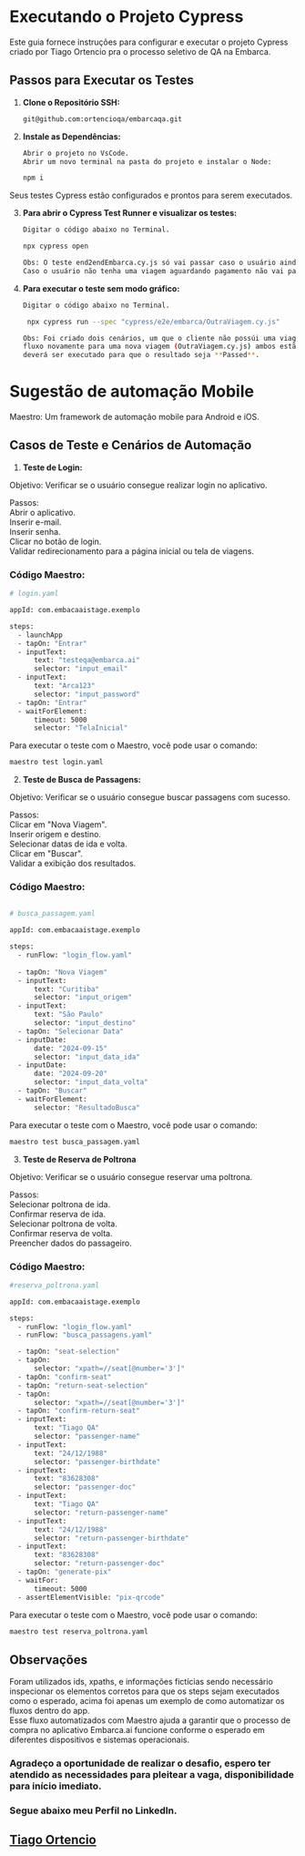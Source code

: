 # Executando o Projeto Cypress

Este guia fornece instruções para configurar e executar o projeto Cypress criado por Tiago Ortencio pra o processo seletivo de QA na Embarca.

## Passos para Executar os Testes

1. **Clone o Repositório SSH:**
    ```bash
    git@github.com:ortencioqa/embarcaqa.git
    ```   

2. **Instale as Dependências:**

   ```bash
   Abrir o projeto no VsCode.
   Abrir um novo terminal na pasta do projeto e instalar o Node:

   npm i
   ```
Seus testes Cypress estão configurados e prontos para serem executados.

3. **Para abrir o Cypress Test Runner e visualizar os testes:**

   ```bash
   Digitar o código abaixo no Terminal.

   npx cypress open

   Obs: O teste end2endEmbarca.cy.js só vai passar caso o usuário ainda não tenha uma viagem aguardando pagamento.
   Caso o usuário não tenha uma viagem aguardando pagamento não vai passar o teste OutraViagem.cy.js pois os fluxos são diferentes.
   ```

4. **Para executar o teste sem modo gráfico:**

   ```bash
   Digitar o código abaixo no Terminal.

    npx cypress run --spec "cypress/e2e/embarca/OutraViagem.cy.js" 

   Obs: Foi criado dois cenários, um que o cliente não possúi uma viagem aguardando pagamento (end2endEmbarca.cy.js) e outro que o cliente possúi uma viagem aguardando pagamento e deseja realizar o     
   fluxo novamente para uma nova viagem (OutraViagem.cy.js) ambos estão na mesma pasta "cypress/e2e/embarca/" antes de executar os testes verificar a situação do cliente para verificar qual cenário     
   deverá ser executado para que o resultado seja **Passed**.
    ```




# Sugestão de automação Mobile 

Maestro: Um framework de automação mobile para Android e iOS.

## Casos de Teste e Cenários de Automação
1. **Teste de Login:**

Objetivo: Verificar se o usuário consegue realizar login no aplicativo.

Passos:<br>
Abrir o aplicativo.<br>
Inserir e-mail.<br>
Inserir senha.<br>
Clicar no botão de login.<br>
Validar redirecionamento para a página inicial ou tela de viagens.<br>
### Código Maestro:

```bash
# login.yaml

appId: com.embacaaistage.exemplo

steps:
  - launchApp
  - tapOn: "Entrar"
  - inputText:
      text: "testeqa@embarca.ai"
      selector: "input_email" 
  - inputText:
      text: "Arca123"
      selector: "input_password" 
  - tapOn: "Entrar" 
  - waitForElement:
      timeout: 5000
      selector: "TelaInicial"

```
Para executar o teste com o Maestro, você pode usar o comando:

```bash
maestro test login.yaml
```

2. **Teste de Busca de Passagens:** <br>

Objetivo: Verificar se o usuário consegue buscar passagens com sucesso.

Passos:<br>
Clicar em "Nova Viagem".<br>
Inserir origem e destino.<br>
Selecionar datas de ida e volta.<br>
Clicar em "Buscar".<br>
Validar a exibição dos resultados.<br>
### Código Maestro:

```bash

# busca_passagem.yaml

appId: com.embacaaistage.exemplo

steps:
  - runFlow: "login_flow.yaml"
  
  - tapOn: "Nova Viagem"
  - inputText:
      text: "Curitiba"
      selector: "input_origem"
  - inputText:
      text: "São Paulo"
      selector: "input_destino"
  - tapOn: "Selecionar Data"
  - inputDate:
      date: "2024-09-15"
      selector: "input_data_ida"
  - inputDate:
      date: "2024-09-20"
      selector: "input_data_volta"
  - tapOn: "Buscar"
  - waitForElement:
      selector: "ResultadoBusca"

```
Para executar o teste com o Maestro, você pode usar o comando:

```bash
maestro test busca_passagem.yaml
```

3. **Teste de Reserva de Poltrona**

Objetivo: Verificar se o usuário consegue reservar uma poltrona.

Passos: <br>
Selecionar poltrona de ida.<br>
Confirmar reserva de ida.<br>
Selecionar poltrona de volta.<br>
Confirmar reserva de volta.<br>
Preencher dados do passageiro.<br>
### Código Maestro:

```bash
#reserva_poltrona.yaml

appId: com.embacaaistage.exemplo

steps:
  - runFlow: "login_flow.yaml"
  - runFlow: "busca_passagens.yaml"

  - tapOn: "seat-selection"
  - tapOn:
      selector: "xpath=//seat[@number='3']"
  - tapOn: "confirm-seat"
  - tapOn: "return-seat-selection"
  - tapOn:
      selector: "xpath=//seat[@number='3']"
  - tapOn: "confirm-return-seat"
  - inputText:
      text: "Tiago QA"
      selector: "passenger-name"
  - inputText:
      text: "24/12/1988"
      selector: "passenger-birthdate"
  - inputText:
      text: "83628308"
      selector: "passenger-doc"
  - inputText:
      text: "Tiago QA"
      selector: "return-passenger-name"
  - inputText:
      text: "24/12/1988"
      selector: "return-passenger-birthdate"
  - inputText:
      text: "83628308"
      selector: "return-passenger-doc"
  - tapOn: "generate-pix"
  - waitFor:
      timeout: 5000
  - assertElementVisible: "pix-qrcode"


```
Para executar o teste com o Maestro, você pode usar o comando:

```bash
maestro test reserva_poltrona.yaml
```

## Observações<br>
Foram utilizados ids, xpaths, e informações fictícias sendo necessário inspecionar os elementos corretos para que os steps sejam executados como o esperado, acima foi apenas um exemplo de como automatizar os fluxos dentro do app. <br>
Esse fluxo automatizados com Maestro ajuda a garantir que o processo de compra no aplicativo Embarca.ai funcione conforme o esperado em diferentes dispositivos e sistemas operacionais.

### Agradeço a oportunidade de realizar o desafio, espero ter atendido as necessidades para pleitear a vaga, disponibilidade para início imediato.
### Segue abaixo meu Perfil no LinkedIn. <br>
## [Tiago Ortencio](https://www.linkedin.com/in/ortencioqa/)
